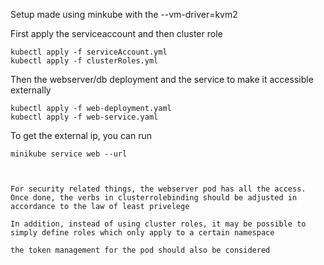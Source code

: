 Setup made using minkube with the --vm-driver=kvm2

First apply the serviceaccount and then cluster role

    kubectl apply -f serviceAccount.yml
    kubectl apply -f clusterRoles.yml

Then the webserver/db deployment and the service to make it accessible externally 

    kubectl apply -f web-deployment.yaml
    kubectl apply -f web-service.yaml


To get the external ip, you can run

    minikube service web --url

    

    For security related things, the webserver pod has all the access. Once done, the verbs in clusterrolebinding should be adjusted in accordance to the law of least privelege

    In addition, instead of using cluster roles, it may be possible to simply define roles which only apply to a certain namespace

    the token management for the pod should also be considered